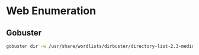 # Web Enumeration

## Gobuster

```bash
gobuster dir -w /usr/share/wordlists/dirbuster/directory-list-2.3-medium.txt -u http://<ip address> -t 200 --timeout 5s
```

